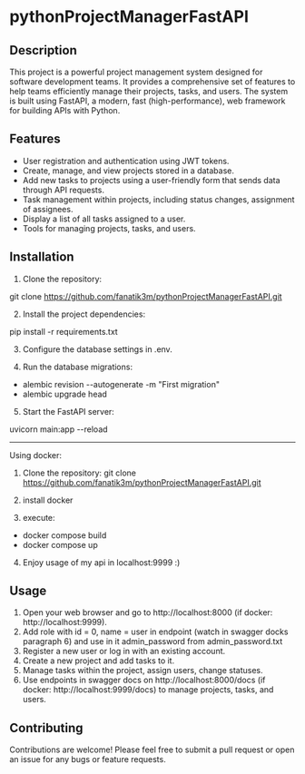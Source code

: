 # pythonProjectManagerFastAPI

## Description

This project is a powerful project management system designed for software development teams. It provides a comprehensive set of features to help teams efficiently manage their projects, tasks, and users. The system is built using FastAPI, a modern, fast (high-performance), web framework for building APIs with Python.

## Features

- User registration and authentication using JWT tokens.
- Create, manage, and view projects stored in a database.
- Add new tasks to projects using a user-friendly form that sends data through API requests.
- Task management within projects, including status changes, assignment of assignees.
- Display a list of all tasks assigned to a user.
- Tools for managing projects, tasks, and users.

## Installation

1. Clone the repository:

git clone https://github.com/fanatik3m/pythonProjectManagerFastAPI.git

2. Install the project dependencies:

pip install -r requirements.txt


3. Configure the database settings in .env.

4. Run the database migrations:

+ alembic revision --autogenerate -m "First migration"
+ alembic upgrade head

5. Start the FastAPI server:

uvicorn main:app --reload

-------------
Using docker:

1. Clone the repository:
  git clone https://github.com/fanatik3m/pythonProjectManagerFastAPI.git

2. install docker

3.  execute:
  + docker compose build
  + docker compose up

4. Enjoy usage of my api in localhost:9999 :)



## Usage

1. Open your web browser and go to http://localhost:8000 (if docker: http://localhost:9999).
2. Add role with id = 0, name = user in endpoint (watch in swagger docks paragraph 6) and use in it admin_password from admin_password.txt
3. Register a new user or log in with an existing account.
4. Create a new project and add tasks to it.
5. Manage tasks within the project, assign users, change statuses.
6. Use endpoints in swagger docs on http://localhost:8000/docs (if docker: http://localhost:9999/docs) to manage projects, tasks, and users.

## Contributing

Contributions are welcome! Please feel free to submit a pull request or open an issue for any bugs or feature requests.
